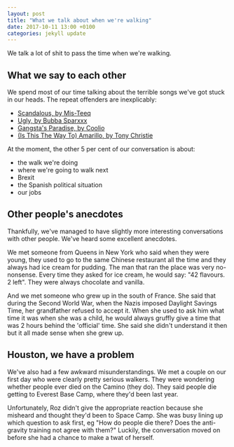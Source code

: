 ```yaml
---
layout: post
title: "What we talk about when we're walking"
date: 2017-10-11 13:00 +0100
categories: jekyll update
---
```


We talk a lot of shit to pass the time when we're walking. 

## What we say to each other

We spend most of our time talking about the terrible songs we've got stuck in our heads. The repeat offenders are inexplicably:

- [Scandalous, by Mis-Teeq](http://youtu.be/CzJ-_tWFXrA)
- [Ugly, by Bubba Sparxxx](http://youtu.be/Trd49Da0gf0)
- [Gangsta's Paradise, by Coolio](http://youtu.be/N6voHeEa3ig)
- [(Is This The Way To) Amarillo, by Tony Christie](https://youtu.be/E12ZcvBDsA0)

At the moment, the other 5 per cent of our conversation is about:
- the walk we're doing
- where we're going to walk next
- Brexit
- the Spanish political situation
- our jobs

## Other people's anecdotes

Thankfully, we've managed to have slightly more interesting conversations with other people. We've heard some excellent anecdotes. 

We met someone from Queens in New York who said when they were young, they used to go to the same Chinese restaurant all the time and they always had ice cream for pudding. The man that ran the place was very no-nonsense. Every time they asked for ice cream, he would say: "42 flavours. 2 left". They were always chocolate and vanilla. 

And we met someone who grew up in the south of France. She said that during the Second World War, when the Nazis imposed Daylight Savings Time, her grandfather refused to accept it. When she used to ask him what time it was when she was a child, he would always gruffly give a time that was 2 hours behind the 'official' time. She said she didn't understand it then but it all made sense when she grew up. 

## Houston, we have a problem

We've also had a few awkward misunderstandings. We met a couple on our first day who were clearly pretty serious walkers. They were wondering whether people ever died on the Camino (they do). They said people die getting to Everest Base Camp, where they'd been last year. 

Unfortunately, Roz didn't give the appropriate reaction because she misheard and thought they'd been to Space Camp. She was busy lining up which question to ask first, eg "How do people die there? Does the anti-gravity training not agree with them?" Luckily, the conversation moved on before she had a chance to make a twat of herself.
